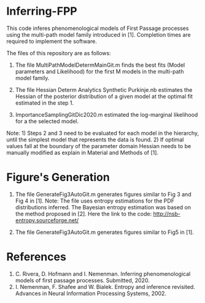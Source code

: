 # Inferring-FPP

This code inferes phenomenological models of First Passage processes using the multi-path model family introduced in [1]. Completion times are required to implement the software. 

The files of this repository are as follows:

1. The file MultiPathModelDetermMainGit.m finds the best fits (Model parameters and Likelihood) for the first M models in the multi-path model family.

2. The file Hessian Determ Analytics Synthetic Purkinje.nb estimates the Hessian of the posterior distribution of a given model at the optimal fit estimated in the    step 1.
3. ImportanceSamplingGitDic2020.m estimated the log-marginal likelihood for a the selected model.

Note: 1) Steps 2 and 3 need to be evaluated for each model in the hierarchy, until the simplest model that represents the data is found. 2) If optimal values fall at the boundary of the parameter domain Hessian needs to be manually modified as explain in Material and Methods of [1].

# Figure's Generation

1. The file GenerateFig3AutoGit.m generates figures similar to Fig 3 and Fig 4 in [1].
   Note: The file uses entropy estimations for the PDF distributions inferred. The Bayesian entropy estimation was based on the method proposed in [2]. Here the 
   link to the code:
   http://nsb-entropy.sourceforge.net/
   
2. The file GenerateFig3AutoGit.m generates figures similar to Fig5 in [1]. 






# References

1. C. Rivera, D. Hofmann and I. Nemenman. Inferring phenomenological models of first passage processes. Submitted, 2020.
2. I. Nemenman, F. Shafee and W. Bialek. Entropy and inference revisited. Advances in Neural Information Processing Systems, 2002.

